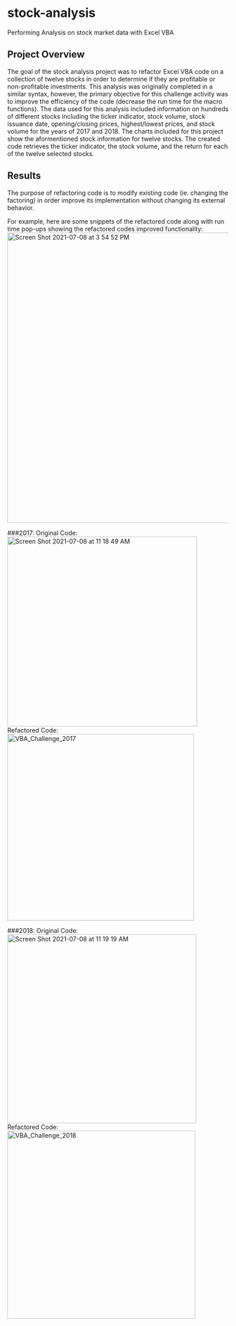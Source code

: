 # stock-analysis
Performing Analysis on stock market data with Excel VBA

## Project Overview
The goal of the stock analysis project was to refactor Excel VBA code on a collection of twelve stocks in order to determine if they are profitable or non-profitable investments. This analysis was originally completed in a similar syntax, however, the primary objective for this challenge activity was to improve the efficiency of the code (decrease the run time for the macro functions). The data used for this analysis included information on hundreds of different stocks including the ticker indicator, stock volume, stock issuance date, opening/closing prices, highest/lowest prices, and stock volume for the years of 2017 and 2018. The charts included for this project show the aformentioned stock information for twelve stocks. The created code retrieves the ticker indicator, the stock volume, and the return for each of the twelve selected stocks. 

## Results

The purpose of refactoring code is to modify existing code (ie. changing the factoring) in order improve its implementation without changing its external behavior.

For example, here are some snippets of the refactored code along with run time pop-ups showing the refactored codes improved functionality:
<img width="661" alt="Screen Shot 2021-07-08 at 3 54 52 PM" src="https://user-images.githubusercontent.com/85506567/124982572-d8663500-e004-11eb-99e9-b59c13de02f3.png">

###2017:
Original Code:
<img width="432" alt="Screen Shot 2021-07-08 at 11 18 49 AM" src="https://user-images.githubusercontent.com/85506567/124982689-ffbd0200-e004-11eb-9323-968df6ba2035.png">
Refactored Code:
<img width="425" alt="VBA_Challenge_2017" src="https://user-images.githubusercontent.com/85506567/124982717-08add380-e005-11eb-860b-34ab46f27e2c.png">

###2018:
Original Code:
<img width="430" alt="Screen Shot 2021-07-08 at 11 19 19 AM" src="https://user-images.githubusercontent.com/85506567/124982787-1e22fd80-e005-11eb-93e4-f8bf77823876.png">
Refactored Code:
<img width="428" alt="VBA_Challenge_2018" src="https://user-images.githubusercontent.com/85506567/124982844-2ed37380-e005-11eb-9616-a8f09ccec905.png">


